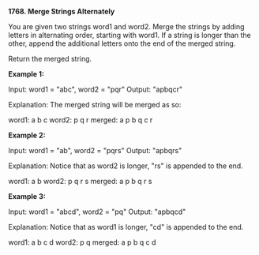 **1768. Merge Strings Alternately**

You are given two strings word1 and word2. Merge the strings by adding letters in alternating order, starting with word1. If a string is longer than the other, append the additional letters onto the end of the merged string.

Return the merged string.

**Example 1:**

Input: word1 = "abc", word2 = "pqr"
Output: "apbqcr"

Explanation: The merged string will be merged as so:

word1:  a   b   c
word2:    p   q   r
merged: a p b q c r

**Example 2:**

Input: word1 = "ab", word2 = "pqrs"
Output: "apbqrs"

Explanation: Notice that as word2 is longer, "rs" is appended to the end.

word1:  a   b 
word2:    p   q   r   s
merged: a p b q   r   s

**Example 3:**

Input: word1 = "abcd", word2 = "pq"
Output: "apbqcd"

Explanation: Notice that as word1 is longer, "cd" is appended to the end.

word1:  a   b   c   d
word2:    p   q 
merged: a p b q c   d
 
